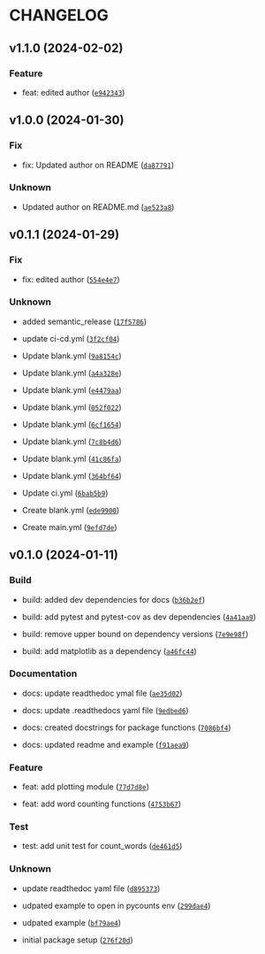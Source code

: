 # CHANGELOG



## v1.1.0 (2024-02-02)

### Feature

* feat: edited author ([`e942343`](https://github.com/dorisyycai/pycounts_test_doriscai/commit/e942343582c9a551c5ea56682d12113932571c43))


## v1.0.0 (2024-01-30)

### Fix

* fix: Updated author on README ([`da87791`](https://github.com/dorisyycai/pycounts_test_doriscai/commit/da877911a8d872bc3a38146639dc00dd83d9e8f2))

### Unknown

* Updated author on README.md ([`ae523a8`](https://github.com/dorisyycai/pycounts_test_doriscai/commit/ae523a816d7cf81ff71109af2c294ff530e69b1e))


## v0.1.1 (2024-01-29)

### Fix

* fix: edited author ([`554e4e7`](https://github.com/dorisyycai/pycounts_test_doriscai/commit/554e4e772eae5ff1daa1a162c64bbd45cdd1d65a))

### Unknown

* added semantic_release ([`17f5786`](https://github.com/dorisyycai/pycounts_test_doriscai/commit/17f5786df0c9c528f372e79811633ab28eb659c5))

* update ci-cd.yml ([`3f2cf04`](https://github.com/dorisyycai/pycounts_test_doriscai/commit/3f2cf043254c26c3ea185ed27513e290055a8c00))

* Update blank.yml ([`9a8154c`](https://github.com/dorisyycai/pycounts_test_doriscai/commit/9a8154c79ed9d585aa2802d4c8fe667d30457396))

* Update blank.yml ([`a4a328e`](https://github.com/dorisyycai/pycounts_test_doriscai/commit/a4a328eb892d473a7ba403e1e19c24d49099c0ad))

* Update blank.yml ([`e4479aa`](https://github.com/dorisyycai/pycounts_test_doriscai/commit/e4479aafc73245a4d2543313e48630cce242508d))

* Update blank.yml ([`052f022`](https://github.com/dorisyycai/pycounts_test_doriscai/commit/052f02214263ab3e6cd004901e4e1d1c4f0189c5))

* Update blank.yml ([`6cf1654`](https://github.com/dorisyycai/pycounts_test_doriscai/commit/6cf1654a4c5e5bddc746f2af9560ad77ba71ee01))

* Update blank.yml ([`7c8b4d6`](https://github.com/dorisyycai/pycounts_test_doriscai/commit/7c8b4d621f9ae6e85160ba87f2dd54796fac2ac6))

* Update blank.yml ([`41c86fa`](https://github.com/dorisyycai/pycounts_test_doriscai/commit/41c86faef36d5c795c17f92e46d535492293648f))

* Update blank.yml ([`364bf64`](https://github.com/dorisyycai/pycounts_test_doriscai/commit/364bf6489c2f41f46002e612e6bc678d2b965eac))

* Update ci.yml ([`6bab5b9`](https://github.com/dorisyycai/pycounts_test_doriscai/commit/6bab5b938736686016df9a9f62ebf660cfc2ce43))

* Create blank.yml ([`ede9900`](https://github.com/dorisyycai/pycounts_test_doriscai/commit/ede9900f2f94b353a938d623956c143717c9a0fc))

* Create main.yml ([`9efd7de`](https://github.com/dorisyycai/pycounts_test_doriscai/commit/9efd7def2d8063a58a9fe97210fef5528be29c9c))


## v0.1.0 (2024-01-11)

### Build

* build: added dev dependencies for docs ([`b36b2ef`](https://github.com/dorisyycai/pycounts_test_doriscai/commit/b36b2ef722aa4f978871208c2d4e1e1bd39a1433))

* build: add pytest and pytest-cov as dev dependencies ([`4a41aa9`](https://github.com/dorisyycai/pycounts_test_doriscai/commit/4a41aa9fca3adcab47b73ccf1cce16df665955e5))

* build: remove upper bound on dependency versions ([`7e9e98f`](https://github.com/dorisyycai/pycounts_test_doriscai/commit/7e9e98f6bb78ea2d3eab988c33be7bb1676b7e6c))

* build: add matplotlib as a dependency ([`a46fc44`](https://github.com/dorisyycai/pycounts_test_doriscai/commit/a46fc4406d2c0805baefc45464e908397c135c80))

### Documentation

* docs: update readthedoc ymal file ([`ae35d02`](https://github.com/dorisyycai/pycounts_test_doriscai/commit/ae35d02e4a0b39760525bd6b8e43de53b0759f68))

* docs: update .readthedocs yaml file ([`9edbed6`](https://github.com/dorisyycai/pycounts_test_doriscai/commit/9edbed6b02c6a0977636f87afa47eed1014da6ca))

* docs: created docstrings for package functions ([`7086bf4`](https://github.com/dorisyycai/pycounts_test_doriscai/commit/7086bf440d0cc56d9f0901d3d8b3ab9a443b78d6))

* docs: updated readme and example ([`f91aea9`](https://github.com/dorisyycai/pycounts_test_doriscai/commit/f91aea9ac078cd75f9805eb2267e0c0b7c594be0))

### Feature

* feat: add plotting module ([`77d7d8e`](https://github.com/dorisyycai/pycounts_test_doriscai/commit/77d7d8e24770a5d28942185dab306c069955e4ee))

* feat: add word counting functions ([`4753b67`](https://github.com/dorisyycai/pycounts_test_doriscai/commit/4753b6760cef1f884588d6f28f022a5c53a887a7))

### Test

* test: add unit test for count_words ([`de461d5`](https://github.com/dorisyycai/pycounts_test_doriscai/commit/de461d513ba3de631c57052bb93e1fe270cfca8c))

### Unknown

* update readthedoc yaml file ([`d895373`](https://github.com/dorisyycai/pycounts_test_doriscai/commit/d8953737b6db08709721d9efd3aee26713265b10))

* udpated example to open in pycounts env ([`299dae4`](https://github.com/dorisyycai/pycounts_test_doriscai/commit/299dae45084f5c1a3dbe993f250b9575a363a52f))

* udpated example ([`bf79ae4`](https://github.com/dorisyycai/pycounts_test_doriscai/commit/bf79ae4ab52ac1c31d07a850c0f6840b3a744760))

* initial package setup ([`276f20d`](https://github.com/dorisyycai/pycounts_test_doriscai/commit/276f20d9ab3f729a7a55ef73681c451a66b39ecc))

